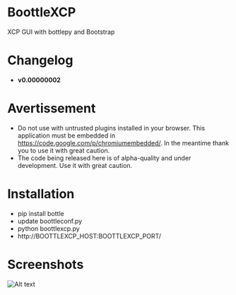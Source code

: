 BoottleXCP
==========

XCP GUI with bottlepy and Bootstrap

# Changelog
* **v0.00000002**

# Avertissement
* Do not use with untrusted plugins installed in your browser. This application must be embedded in https://code.google.com/p/chromiumembedded/. In the meantime thank you to use it with great caution.
* The code being released here is of alpha-quality and under development. Use it with great caution.

# Installation
- pip install bottle
- update boottleconf.py
- python boottlexcp.py
- http://BOOTTLEXCP_HOST:BOOTTLEXCP_PORT/

# Screenshots
![Alt text](https://raw.github.com/JahPowerBit/BoottleXCP/master/static/images/bootlexcp.png)


